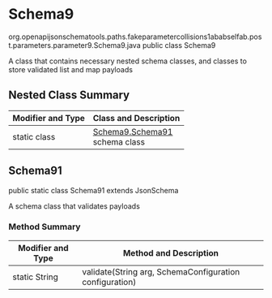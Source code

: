 # Schema9
org.openapijsonschematools.paths.fakeparametercollisions1ababselfab.post.parameters.parameter9.Schema9.java
public class Schema9

A class that contains necessary nested schema classes, and classes to store validated list and map payloads

## Nested Class Summary
| Modifier and Type | Class and Description |
| ----------------- | ---------------------- |
| static class | [Schema9.Schema91](#schema91)<br> schema class |

## Schema91
public static class Schema91
extends JsonSchema

A schema class that validates payloads

### Method Summary
| Modifier and Type | Method and Description |
| ----------------- | ---------------------- |
| static String | validate(String arg, SchemaConfiguration configuration) |
